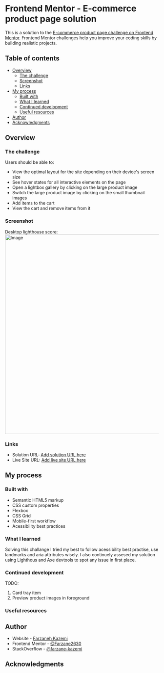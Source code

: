 # Frontend Mentor - E-commerce product page solution

This is a solution to the [E-commerce product page challenge on Frontend Mentor](https://www.frontendmentor.io/challenges/ecommerce-product-page-UPsZ9MJp6). Frontend Mentor challenges help you improve your coding skills by building realistic projects.

## Table of contents

- [Overview](#overview)
  - [The challenge](#the-challenge)
  - [Screenshot](#screenshot)
  - [Links](#links)
- [My process](#my-process)
  - [Built with](#built-with)
  - [What I learned](#what-i-learned)
  - [Continued development](#continued-development)
  - [Useful resources](#useful-resources)
- [Author](#author)
- [Acknowledgments](#acknowledgments)


## Overview

### The challenge

Users should be able to:

- View the optimal layout for the site depending on their device's screen size
- See hover states for all interactive elements on the page
- Open a lightbox gallery by clicking on the large product image
- Switch the large product image by clicking on the small thumbnail images
- Add items to the cart
- View the cart and remove items from it

### Screenshot

Desktop lighthouse score: <img width="1316" height="651" alt="Image" src="https://github.com/user-attachments/assets/17be9dde-c006-4104-849f-1cbdfa3ad6bd" />



### Links

- Solution URL: [Add solution URL here](https://your-solution-url.com)
- Live Site URL: [Add live site URL here](https://your-live-site-url.com)

## My process

### Built with

- Semantic HTML5 markup
- CSS custom properties
- Flexbox
- CSS Grid
- Mobile-first workflow
- Acessibility best practices

### What I learned

Solving this challange I tried my best to follow acessibility best practise, use landmarks and aria attributes wisely.
I also continuely assesed my solution using Lighthous and Axe devtools to spot any issue in first place. 

### Continued development

TODO:
1. Card tray item
2. Preview product images in foreground

### Useful resources


## Author

- Website - [Farzaneh Kazemi](https://verdant-bienenstitch-220a6d.netlify.app/)
- Frontend Mentor - [@Farzane2630](https://www.frontendmentor.io/profile/Farzane2630)
- StackOverflow - [@farzane-kazemi](https://stackoverflow.com/users/19888516/farzane-kazemi)


## Acknowledgments

